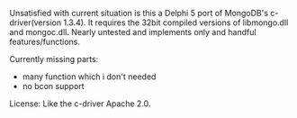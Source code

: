 Unsatisfied with current situation is this a Delphi 5 port of MongoDB's c-driver(version 1.3.4). It requires the 32bit compiled versions of libmongo.dll and mongoc.dll. Nearly untested and implements only and handful features/functions.

Currently missing parts:
* many function which i don't needed
* no bcon support


License:
Like the c-driver Apache 2.0.
